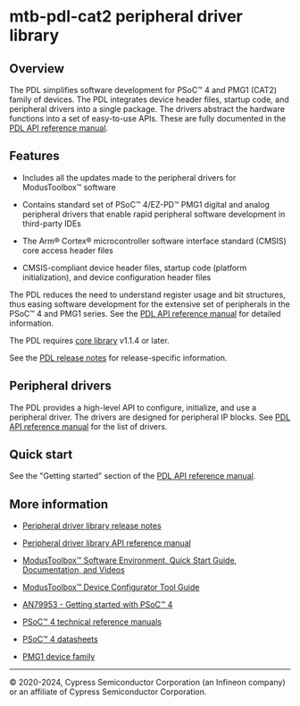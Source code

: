 # mtb-pdl-cat2 peripheral driver library

## Overview

The PDL simplifies software development for PSoC&trade; 4 and PMG1 (CAT2)
family of devices. The PDL integrates device header files, startup code, and
peripheral drivers into a single package. The drivers abstract the hardware
functions into a set of easy-to-use APIs. These are fully documented in the
[PDL API reference manual](https://infineon.github.io/mtb-pdl-cat2/pdl_api_reference_manual/html/index.html).

## Features

- Includes all the updates made to the peripheral drivers for ModusToolbox&trade;
  software

- Contains standard set of PSoC&trade; 4/EZ-PD&trade; PMG1 digital and analog peripheral
  drivers that enable rapid peripheral software development in third-party IDEs

- The Arm&reg; Cortex® microcontroller software interface standard (CMSIS) core
  access header files

- CMSIS-compliant device header files, startup code (platform initialization),
  and device configuration header files

The PDL reduces the need to understand register usage and bit structures,
thus easing software development for the extensive set of peripherals in the
PSoC&trade; 4 and PMG1 series. See the
[PDL API reference manual](https://infineon.github.io/mtb-pdl-cat2/pdl_api_reference_manual/html/index.html)
for detailed information.

The PDL requires [core library](https://github.com/Infineon/core-lib) v1.1.4 or later.

See the [PDL release notes](./RELEASE.md) for release-specific information.

## Peripheral drivers

The PDL provides a high-level API to configure, initialize, and use a peripheral
driver. The drivers are designed for peripheral IP blocks.
See [PDL API reference manual](https://infineon.github.io/mtb-pdl-cat2/pdl_api_reference_manual/html/index.html)
for the list of drivers.

## Quick start

See the "Getting started" section of the [PDL API reference manual](https://infineon.github.io/mtb-pdl-cat2/pdl_api_reference_manual/html/page_getting_started.html).

## More information

- [Peripheral driver library release notes](./RELEASE.md)

- [Peripheral driver library API reference manual](https://infineon.github.io/mtb-pdl-cat2/pdl_api_reference_manual/html/index.html)

- [ModusToolbox&trade; Software Environment, Quick Start Guide, Documentation, and Videos](https://www.infineon.com/cms/en/design-support/tools/sdk/modustoolbox-software)

- [ModusToolbox&trade; Device Configurator Tool Guide](https://documentation.infineon.com/html/modustoolbox-software/en/latest/tool-guide/ModusToolbox_Device_Configurator_User_Guide.html)

- [AN79953 - Getting started with PSoC&trade; 4](https://www.infineon.com/dgdl/Infineon-AN79953_Getting_Started_with_PSoC_4-ApplicationNotes-v21_00-EN.pdf?fileId=8ac78c8c7cdc391c017d07271fd64bc1&utm_source=cypress&utm_medium=referral&utm_campaign=202110_globe_en_all_integration-an_vanitylink&redirId=AN_VL1112)

- [PSoC&trade; 4 technical reference manuals](https://www.infineon.com/cms/en/search.html#!term=all&view=all&utm_source=cypress&utm_medium=referral&utm_campaign=202110_globe_en_all_integration-doc_search)

- [PSoC&trade; 4 datasheets](https://www.infineon.com/cms/en/search.html#!term=all&view=all&utm_source=cypress&utm_medium=referral&utm_campaign=202110_globe_en_all_integration-doc_search)

- [PMG1 device family](https://www.infineon.com/cms/en/product/universal-serial-bus-usb-power-delivery-controller/usb-c-and-power-delivery/ez-pd-pmg1-portfolio-high-voltage-mcus-usb-c-power-delivery/?utm_source=cypress&utm_medium=referral&utm_campaign=202110_globe_en_all_integration-product_families)


---
© 2020-2024, Cypress Semiconductor Corporation (an Infineon company) or an affiliate of Cypress Semiconductor Corporation.
